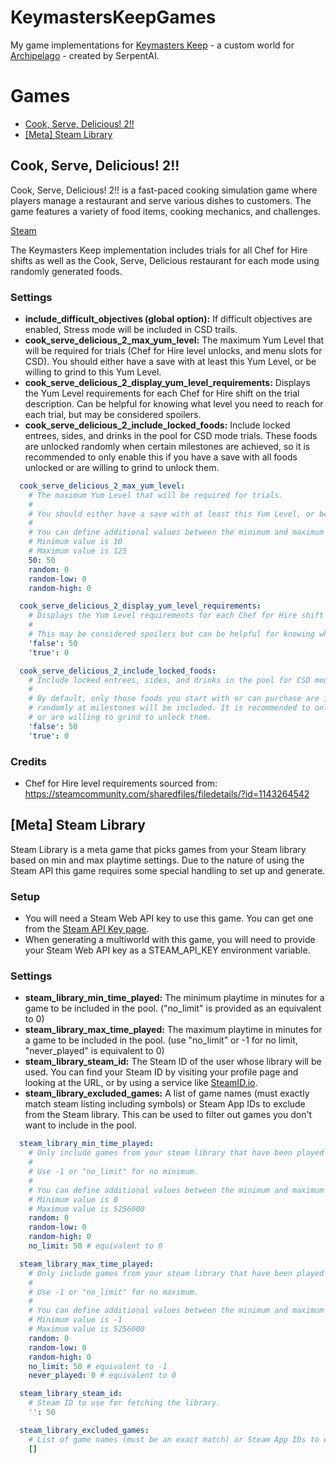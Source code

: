 # KeymastersKeepGames
My game implementations for [Keymasters Keep](https://github.com/SerpentAI/Archipelago/releases?q=keymaster&expanded=true) -
a custom world for [Archipelago](https://archipelago.gg/) - created by SerpentAI.

# Games
- [Cook, Serve, Delicious! 2!!](#cook-serve-delicious-2)
- [[Meta] Steam Library](#meta-steam-library)

## Cook, Serve, Delicious! 2!!
Cook, Serve, Delicious! 2!! is a fast-paced cooking simulation game where players manage a restaurant and serve various dishes to customers. The game features a variety of food items, cooking mechanics, and challenges.

[Steam](https://store.steampowered.com/app/386620/Cook_Serve_Delicious_2/)

The Keymasters Keep implementation includes trials for all Chef for Hire shifts as well as the Cook, Serve, Delicious 
restaurant for each mode using randomly generated foods.

### Settings

* **include_difficult_objectives (global option):** If difficult objectives are enabled, Stress mode will be included in CSD trails.
* **cook_serve_delicious_2_max_yum_level:** The maximum Yum Level that will be required for trials (Chef for Hire level unlocks, 
and menu slots for CSD). You should either have a save with at least this Yum Level, or be willing to grind to this Yum Level.
* **cook_serve_delicious_2_display_yum_level_requirements:** Displays the Yum Level requirements for each Chef for Hire 
shift on the trial description. Can be helpful for knowing what level you need to reach for each trial, but may be considered spoilers.
* **cook_serve_delicious_2_include_locked_foods:** Include locked entrees, sides, and drinks in the pool for CSD mode trials.
These foods are unlocked randomly when certain milestones are achieved, so it is recommended to only enable this if you 
have a save with all foods unlocked or are willing to grind to unlock them.

```yaml
  cook_serve_delicious_2_max_yum_level:
    # The maximum Yum Level that will be required for trials.
    # 
    # You should either have a save with at least this Yum Level, or be willing to grind to this Yum Level.
    #
    # You can define additional values between the minimum and maximum values.
    # Minimum value is 10
    # Maximum value is 125
    50: 50
    random: 0
    random-low: 0
    random-high: 0

  cook_serve_delicious_2_display_yum_level_requirements:
    # Displays the Yum Level requirements for each Chef for Hire shift on the trial description.
    # 
    # This may be considered spoilers but can be helpful for knowing what level you need to reach for each trial.
    'false': 50
    'true': 0

  cook_serve_delicious_2_include_locked_foods:
    # Include locked entrees, sides, and drinks in the pool for CSD mode trials.
    # 
    # By default, only those foods you start with or can purchase are included, if you enable this option foods that are unlocked
    # randomly at milestones will be included. It is recommended to only enable this if you have a save with all foods unlocked
    # or are willing to grind to unlock them.
    'false': 50
    'true': 0
```

### Credits
- Chef for Hire level requirements sourced from: https://steamcommunity.com/sharedfiles/filedetails/?id=1143264542

## [Meta] Steam Library
Steam Library is a meta game that picks games from your Steam library based on min and max playtime settings. Due to the
nature of using the Steam API this game requires some special handling to set up and generate.

### Setup
* You will need a Steam Web API key to use this game. You can get one from the [Steam API Key page](https://steamcommunity.com/dev/apikey).
* When generating a multiworld with this game, you will need to provide your Steam Web API key as a STEAM_API_KEY environment variable.

### Settings

* **steam_library_min_time_played:** The minimum playtime in minutes for a game to be included in the pool. ("no_limit" is provided as an equivalent to 0)
* **steam_library_max_time_played:** The maximum playtime in minutes for a game to be included in the pool. (use "no_limit" or -1 for no limit, "never_played" is equivalent to 0)
* **steam_library_steam_id:** The Steam ID of the user whose library will be used. You can find your Steam ID by visiting your profile page and looking at the URL, or by using a service like [SteamID.io](https://steamid.io/).
* **steam_library_excluded_games:** A list of game names (must exactly match steam listing including symbols) or Steam App IDs to exclude from the Steam library. This can be used to filter out games you don't want to include in the pool.

```yaml
  steam_library_min_time_played:
    # Only include games from your steam library that have been played at least this many minutes.
    # 
    # Use -1 or "no_limit" for no minimum.
    #
    # You can define additional values between the minimum and maximum values.
    # Minimum value is 0
    # Maximum value is 5256000
    random: 0
    random-low: 0
    random-high: 0
    no_limit: 50 # equivalent to 0

  steam_library_max_time_played:
    # Only include games from your steam library that have been played at most this many minutes.
    # 
    # Use -1 or "no_limit" for no maximum.
    #
    # You can define additional values between the minimum and maximum values.
    # Minimum value is -1
    # Maximum value is 5256000
    random: 0
    random-low: 0
    random-high: 0
    no_limit: 50 # equivalent to -1
    never_played: 0 # equivalent to 0

  steam_library_steam_id:
    # Steam ID to use for fetching the library.
    '': 50

  steam_library_excluded_games:
    # List of game names (must be an exact match) or Steam App IDs to exclude from the Steam library.
    []
```